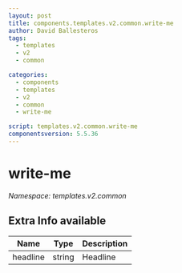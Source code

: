 ```yaml
---
layout: post
title: components.templates.v2.common.write-me
author: David Ballesteros
tags:
  - templates
  - v2
  - common

categories:
  - components
  - templates
  - v2
  - common
  - write-me

script: templates.v2.common.write-me
componentsversion: 5.5.36
---
```

# write-me

*Namespace: templates.v2.common*

## Extra Info available

| Name | Type | Description |
| --- | --- | --- |
| headline | string | Headline |